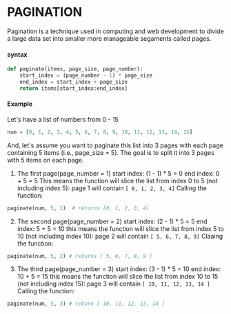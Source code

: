 # PAGINATION

Pagination is a technique used in computing and web development to divide a large data set into smaller more manageable segaments called pages.

#### syntax
```python
def paginate(items, page_size, page_number):
    start_index = (page_number - 1) * page_size
    end_index = start_index + page_size
    return items[start_index:end_index]
```

#### Example

Let's have a list of numbers from 0 - 15
```python
num = [0, 1, 2, 3, 4, 5, 6, 7, 8, 9, 10, 11, 12, 13, 14, 15]
```
And, let's assume you want to paginate this list into 3 pages with each page containing 5 items (i.e., page_size = 5).
The goal is to split it into 3 pages with 5 items on each page.

1. The first page(page_number = 1)
start index: (1 - 1) * 5 = 0
end index: 0 + 5 = 5
This means the function will slice the list from index 0 to 5 (not including index 5):
page 1 will contain ```[ 0, 1, 2, 3, 4]```
Calling the function:
```python
paginate(num, 5, 1)  # returns [0, 1, 2, 3, 4]
```

2. The second page(page_number = 2)
start index: (2 - 1) * 5 = 5
end index: 5 + 5 = 10
this means the function will slice the list from index 5 to 10 (not including index 10):
page 2 will contain ```[ 5, 6, 7, 8, 9]```
Claaing the function:
```python
paginate(num, 5, 2) # returns [ 5, 6, 7, 8, 9 ]
```

3. The third page(page_number  = 3)
start index: (3 - 1) * 5 = 10
end index: 10 + 5 = 15
this means the function will slice the list from index 10 to 15 (not including index 15):
page 3 will contain ```[ 10, 11, 12, 13, 14 ]```
Calling the function:
```python
paginate(num, 5, 3) # return [ 10, 11, 12, 13, 14 ]
```
